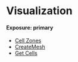 # Visualization
#### Exposure: primary
* [Cell Zones](Components/Cell_Zones.md)
* [CreateMesh](Components/CreateMesh.md)
* [Get Cells](Components/Get_Cells.md)
